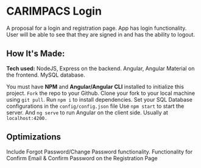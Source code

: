 # CARIMPACS Login
A proposal for a login and registration page. App has login functionality. User will be able to see that they are signed in and has the ability to logout. 


## How It's Made:

**Tech used:** NodeJS, Express on the backend. Angular, Angular Material on the frontend. MySQL database.

You must have **NPM** and **Angular/Angular CLI** installed to initialize this project.
`Fork` the repo to your Github.
Clone your fork to your local machine using `git pull`.
Run `npm i` to install dependencies.
Set your SQL Database configurations in the `config/config.json` file
Use `npm start` to start the server.
And `ng serve` to run Angular on the client side. Usually at `localhost:4200.`






## Optimizations
Include Forgot Password/Change Password functionality. 
Functionality for Confirm Email & Confirm Password on the Registration Page








